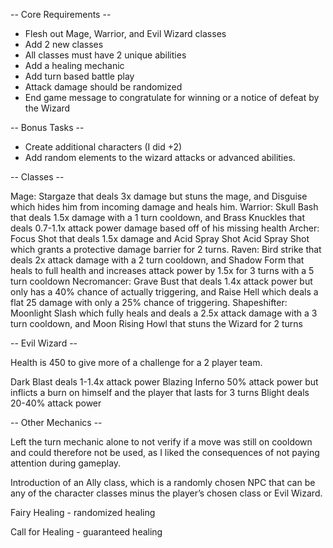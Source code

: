 -- Core Requirements --

* Flesh out Mage, Warrior, and Evil Wizard classes
* Add 2 new classes
* All classes must have 2 unique abilities 
* Add a healing mechanic 
* Add turn based battle play 
* Attack damage should be randomized 
* End game message to congratulate for winning or a notice of defeat by the Wizard


-- Bonus Tasks -- 
* Create additional characters (I did +2)
* Add random elements to the wizard attacks or advanced abilities.  


-- Classes -- 

Mage: Stargaze that deals 3x damage but stuns the mage, and Disguise which hides him from incoming damage and heals him.
Warrior: Skull Bash that deals 1.5x damage with a 1 turn cooldown, and Brass Knuckles that deals 0.7-1.1x attack power damage based off of his missing health
Archer: Focus Shot that deals 1.5x damage and Acid Spray Shot Acid Spray Shot which grants a protective damage barrier for 2 turns.
Raven:	Bird strike that deals 2x attack damage with a 2 turn cooldown, and Shadow Form that heals to full health and increases attack power by 1.5x for 3 turns with a 5 turn cooldown 
Necromancer:	Grave Bust that deals 1.4x attack power but only has a 40% chance of actually triggering, and Raise Hell which deals a flat 25 damage with only a 25% chance of triggering. 
Shapeshifter:	Moonlight Slash which fully heals and deals a 2.5x attack damage with a 3 turn cooldown, and Moon Rising Howl that stuns the Wizard for 2 turns 


-- Evil Wizard --

Health is 450 to give more of a challenge for a 2 player team. 

Dark Blast 	deals 1-1.4x attack power
Blazing Inferno 	50% attack power but inflicts a burn on himself and the player that lasts for 3 turns 
Blight	deals 20-40% attack power 



-- Other Mechanics -- 

Left the turn mechanic alone to not verify if a move was still on cooldown and could therefore not be used, as I liked the consequences of not paying attention during gameplay. 

Introduction of an Ally class, which is a randomly chosen NPC that can be any of the character classes minus the player’s chosen class or Evil Wizard. 

Fairy Healing - randomized healing

Call for Healing - guaranteed healing 
